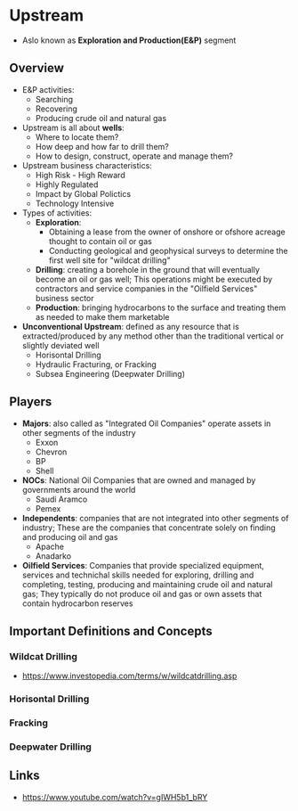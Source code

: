 # Upstream
- Aslo known as **Exploration and Production(E&P)** segment

## Overview
- E&P activities:
  - Searching
  - Recovering
  - Producing crude oil and natural gas
- Upstream is all about **wells**:
  - Where to locate them?
  - How deep and how far to drill them?
  - How to design, construct, operate and manage them?
- Upstream business characteristics:
  - High Risk - High Reward
  - Highly Regulated
  - Impact by Global Polictics
  - Technology Intensive 
- Types of activities:
  - **Exploration**:
    -  Obtaining a lease from the owner of onshore or ofshore acreage thought to contain oil or gas
    -  Conducting geological and geophysical surveys to determine the first well site for "wildcat drilling" 
  - **Drilling**: creating a borehole in the ground that will eventually become an oil or gas well; This operations might be executed by contractors and service companies in the "Oilfield Services" business sector
  - **Production**: bringing hydrocarbons to the surface and treating them as needed to make them marketable
- **Unconventional Upstream**: defined as any resource that is extracted/produced by any method other than the traditional vertical or slightly deviated well
  - Horisontal Drilling
  - Hydraulic Fracturing, or Fracking
  - Subsea Engineering (Deepwater Drilling)
## Players
- **Majors**: also called as "Integrated Oil Companies" operate assets in other segments of the industry
  - Exxon
  - Chevron
  - BP
  - Shell 
- **NOCs**: National Oil Companies that are owned and managed by governments around the world
  - Saudi Aramco
  - Pemex
- **Independents**: companies that are not integrated into other segments of industry; These are the companies that concentrate solely on finding and producing oil and gas
  - Apache
  - Anadarko
- **Oilfield Services**: Companies that provide specialized equipment, services and technichal skills needed for exploring, drilling and completing, testing, producing and maintaining crude oil and natural gas; They typically do not produce oil and gas or own assets that contain hydrocarbon reserves

## Important Definitions and Concepts
### Wildcat Drilling
- https://www.investopedia.com/terms/w/wildcatdrilling.asp
### Horisontal Drilling
### Fracking
### Deepwater Drilling
## Links
- https://www.youtube.com/watch?v=gIWH5b1_bRY
